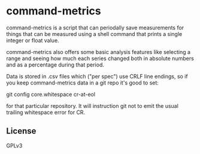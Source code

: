 # command-metrics

command-metrics is a script that can periodally save measurements for things
that can be measured using a shell command that prints a single integer or float
value.

command-metrics also offers some basic analysis features like selecting a range
and seeing how much each series changed both in absolute numbers and as a
percentage during that period.

Data is stored in .csv files which ("per spec") use CRLF line endings, so if
you keep command-metrics data in a git repo it's good to set:

  git config core.whitespace cr-at-eol

for that particular repository. It will instruction git not to emit the usual
trailing whitespace error for CR.

## License

GPLv3
